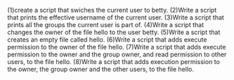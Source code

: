  (1)create a script that swiches the current user to betty.
(2)Write a script that prints the effective username of the current user.
(3)Write a script that prints all the groups the current user is part of.
(4)Write a script that changes the owner of the file hello to the user betty.
(5)Write a script that creates an empty file called hello.
(6)Write a script that adds execute permission to the owner of the file hello.
(7)Write a script that adds execute permission to the owner and the group owner, and read permission to other users, to the file hello.
(8)Write a script that adds execution permission to the owner, the group owner and the other users, to the file hello.
